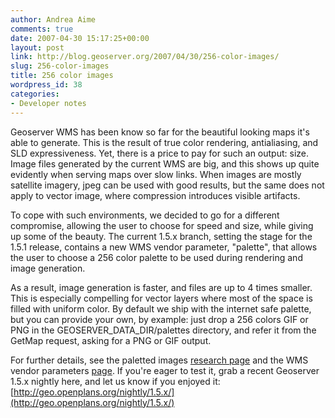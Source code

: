 ```yaml
---
author: Andrea Aime
comments: true
date: 2007-04-30 15:17:25+00:00
layout: post
link: http://blog.geoserver.org/2007/04/30/256-color-images/
slug: 256-color-images
title: 256 color images
wordpress_id: 38
categories:
- Developer notes
---
```


Geoserver WMS has been know so far for the beautiful looking maps it's able to generate. This is the result of true color rendering, antialiasing, and SLD expressiveness.
Yet, there is a price to pay for such an output: size. Image files generated by the current WMS are big, and this shows up quite evidently when serving maps over slow links. When images are mostly satellite imagery, jpeg can be used with good results, but the same does not apply to vector image, where compression introduces visible artifacts.

To cope with such environments, we decided to go for a different compromise, allowing the user to choose for speed and size, while giving up some of the beauty.
The current 1.5.x branch, setting the stage for the 1.5.1 release, contains a new WMS vendor parameter, "palette", that allows the user to choose a 256 color palette to be used during rendering and  image generation.

As a result, image generation is faster, and files are up to 4 times  smaller. This is especially compelling for vector layers where most of  the space is filled with uniform color.
By default we ship with the internet safe palette, but you can provide  your own, by example: just drop a 256 colors GIF or PNG in the GEOSERVER_DATA_DIR/palettes directory, and refer it from the GetMap request, asking for a PNG or GIF output.

For further details, see the paletted images [research page](http://docs.codehaus.org/display/GEOS/Paletted+images) and the WMS vendor parameters [page](http://docs.codehaus.org/display/GEOSDOC/WMS+vendor+parameters). If you're eager to test it, grab a recent Geoserver 1.5.x nightly here,  and let us know if you enjoyed it: [http://geo.openplans.org/nightly/1.5.x/](http://geo.openplans.org/nightly/1.5.x/)
